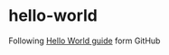 # hello-world
Following [Hello World guide](https://guides.github.com/activities/hello-world/) form GitHub
